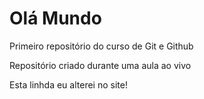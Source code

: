 # Olá Mundo
 Primeiro repositório do curso de Git e Github

 Repositório criado durante uma aula ao vivo
 
 Esta linhda eu alterei no site!
